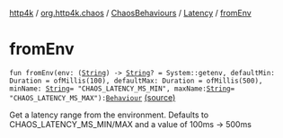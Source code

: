 [http4k](../../../index.md) / [org.http4k.chaos](../../index.md) / [ChaosBehaviours](../index.md) / [Latency](index.md) / [fromEnv](./from-env.md)

# fromEnv

`fun fromEnv(env: (`[`String`](https://kotlinlang.org/api/latest/jvm/stdlib/kotlin/-string/index.html)`) -> `[`String`](https://kotlinlang.org/api/latest/jvm/stdlib/kotlin/-string/index.html)`? = System::getenv, defaultMin: Duration = ofMillis(100), defaultMax: Duration = ofMillis(500), minName: `[`String`](https://kotlinlang.org/api/latest/jvm/stdlib/kotlin/-string/index.html)` = "CHAOS_LATENCY_MS_MIN", maxName: `[`String`](https://kotlinlang.org/api/latest/jvm/stdlib/kotlin/-string/index.html)` = "CHAOS_LATENCY_MS_MAX"): `[`Behaviour`](../../-behaviour.md) [(source)](https://github.com/http4k/http4k/blob/master/http4k-testing-chaos/src/main/kotlin/org/http4k/chaos/ChaosBehaviours.kt#L64)

Get a latency range from the environment.
Defaults to CHAOS_LATENCY_MS_MIN/MAX and a value of 100ms -&gt; 500ms

